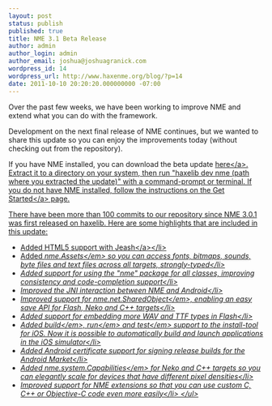 ```yaml
---
layout: post
status: publish
published: true
title: NME 3.1 Beta Release
author: admin
author_login: admin
author_email: joshua@joshuagranick.com
wordpress_id: 14
wordpress_url: http://www.haxenme.org/blog/?p=14
date: 2011-10-10 20:20:20.000000000 -07:00
---
```

Over the past few weeks, we have been working to improve NME and extend what you can do with the framework.

Development on the next final release of NME continues, but we wanted to share this update so you can enjoy the improvements today (without checking out from the repository).

If you have NME installed, you can download the beta update <a href="http:&#47;&#47;www.haxenme.org&#47;download_file&#47;view&#47;81&#47;82&#47;">here<&#47;a>. Extract it to a directory on your system, then run "haxelib dev nme (path where you extracted the update)" with a command-prompt or terminal. If you do not have NME installed, follow the instructions on the <a href="&#47;developers&#47;get-started">Get Started<&#47;a> page.

There have been more than 100 commits to our repository since NME 3.0.1 was first released on haxelib. Here are some highlights that are included in this update:
<ul>
	<li>Added HTML5 support with <a href="http:&#47;&#47;jeash.com&#47;" target="_blank">Jeash<&#47;a><&#47;li>
	<li>Added <em>nme.Assets<&#47;em>&nbsp;so you can access fonts, bitmaps, sounds, byte files and text files across all targets, strongly-typed<&#47;li>
	<li>Added support for using the "nme" package for all classes, improving consistency and code-completion support<&#47;li>
	<li>Improved the JNI interaction between NME and Android<&#47;li>
	<li>Improved support for <em>nme.net.SharedObject<&#47;em>, enabling an easy save API for Flash, Neko and C++ targets<&#47;li>
	<li>Added support for embedding more WAV and TTF types in Flash<&#47;li>
	<li>Added <em>build<&#47;em>, <em>run<&#47;em>&nbsp;and <em>test<&#47;em>&nbsp;support to the install-tool for iOS. Now it is possible to automatically build and launch applications in the iOS simulator<&#47;li>
	<li>Added Android certificate support for signing release builds for the Android Market<&#47;li>
	<li>Added <em>nme.system.Capabilities<&#47;em> for Neko and C++ targets so you can elegantly scale for devices that have different pixel densities<&#47;li>
	<li>Improved support for NME extensions so that you can use custom C, C++ or Objective-C code even more easily<&#47;li>
<&#47;ul>

